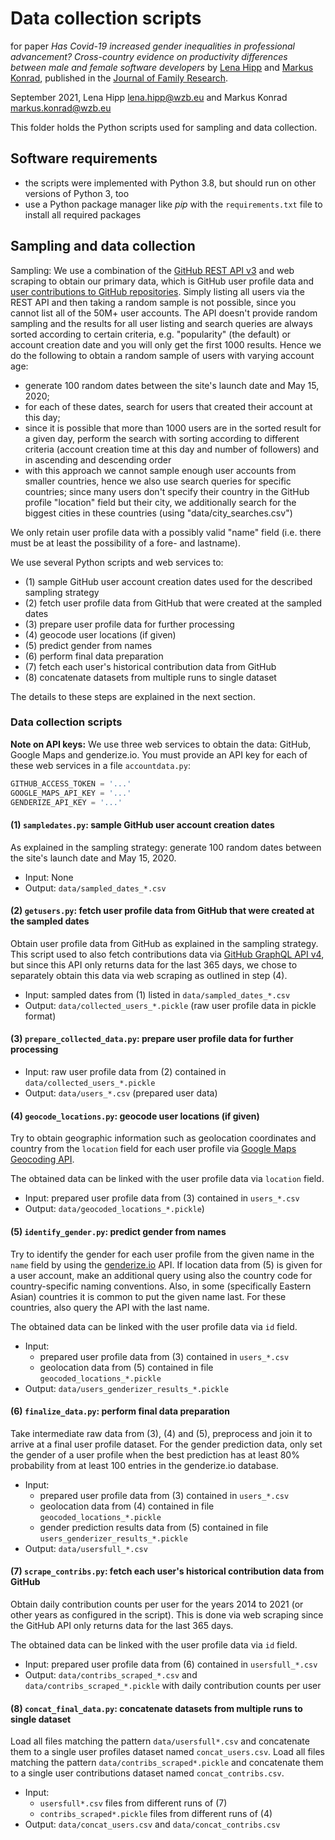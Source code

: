 # Data collection scripts

for paper *Has Covid-19 increased gender inequalities in professional advancement? Cross-country evidence on productivity differences between male and female software developers* by [Lena Hipp](https://wzb.eu/de/personen/lena-hipp) and [Markus Konrad](https://wzb.eu/de/personen/markus-konrad), published in the [Journal of Family Research](https://ubp.uni-bamberg.de/jfr/).

September 2021, Lena Hipp <lena.hipp@wzb.eu> and Markus Konrad <markus.konrad@wzb.eu>

This folder holds the Python scripts used for sampling and data collection.

## Software requirements

- the scripts were implemented with Python 3.8, but should run on other versions of Python 3, too 
- use a Python package manager like *pip* with the `requirements.txt` file to install all required packages 

## Sampling and data collection

Sampling: We use a combination of the [GitHub REST API v3](https://developer.github.com/v3/) and web scraping to obtain our primary data, which is GitHub user profile data and [user contributions to GitHub repositories](https://help.github.com/en/github/setting-up-and-managing-your-github-profile/why-are-my-contributions-not-showing-up-on-my-profile). Simply listing all users via the REST API and then taking a random sample is not possible, since you cannot list all of the 50M+ user accounts. The API doesn't provide random sampling and the results for all user listing and search queries are always sorted according to certain criteria, e.g. "popularity" (the default) or account creation date and you will only get the first 1000 results. Hence we do the following to obtain a random sample of users with varying account age:

- generate 100 random dates between the site's launch date and May 15, 2020;
- for each of these dates, search for users that created their account at this day;
- since it is possible that more than 1000 users are in the sorted result for a given day, perform the search with sorting according to different criteria (account creation time at this day and number of followers) and in ascending and descending order
- with this approach we cannot sample enough user accounts from smaller countries, hence we also use search queries for specific countries; since many users don't specify their country in the GitHub profile "location" field but their city, we additionally search for the biggest cities in these countries (using "data/city_searches.csv")

We only retain user profile data with a possibly valid "name" field (i.e. there must be at least the possibility of a fore- and lastname). 

We use several Python scripts and web services to:

- (1) sample GitHub user account creation dates used for the described sampling strategy
- (2) fetch user profile data from GitHub that were created at the sampled dates
- (3) prepare user profile data for further processing
- (4) geocode user locations (if given)
- (5) predict gender from names
- (6) perform final data preparation
- (7) fetch each user's historical contribution data from GitHub
- (8) concatenate datasets from multiple runs to single dataset

The details to these steps are explained in the next section.

### Data collection scripts

**Note on API keys:** We use three web services to obtain the data: GitHub, Google Maps and genderize.io. You must provide an API key for each of these web services in a file `accountdata.py`:

```python
GITHUB_ACCESS_TOKEN = '...'
GOOGLE_MAPS_API_KEY = '...'
GENDERIZE_API_KEY = '...'
```

#### (1) `sampledates.py`: sample GitHub user account creation dates

As explained in the sampling strategy: generate 100 random dates between the site's launch date and May 15, 2020.

- Input: None
- Output: `data/sampled_dates_*.csv`

#### (2) `getusers.py`: fetch user profile data from GitHub that were created at the sampled dates 

Obtain user profile data from GitHub as explained in the sampling strategy. This script used to also fetch contributions data via [GitHub GraphQL API v4](https://developer.github.com/v4/), but since this API only returns data for the last 365 days, we chose to separately obtain this data via web scraping as outlined in step (4). 

- Input: sampled dates from (1) listed in `data/sampled_dates_*.csv` 
- Output: `data/collected_users_*.pickle` (raw user profile data in pickle format)

#### (3) `prepare_collected_data.py`: prepare user profile data for further processing

- Input: raw user profile data from (2) contained in `data/collected_users_*.pickle`
- Output: `data/users_*.csv` (prepared user data)

#### (4) `geocode_locations.py`: geocode user locations (if given)

Try to obtain geographic information such as geolocation coordinates and country from the `location` field for each user profile via [Google Maps Geocoding API](https://cloud.google.com/maps-platform/).

The obtained data can be linked with the user profile data via `location` field. 

- Input: prepared user profile data from (3) contained in `users_*.csv`
- Output: `data/geocoded_locations_*.pickle`)

#### (5) `identify_gender.py`: predict gender from names

Try to identify the gender for each user profile from the given name in the `name` field by using the [genderize.io](https://genderize.io/) API. If location data from (5) is given for a user account, make an additional query using also the country code for country-specific naming conventions. Also, in some (specifically Eastern Asian) countries it is common to put the given name last. For these countries, also query the API with the last name.

The obtained data can be linked with the user profile data via `id` field. 

- Input:
  - prepared user profile data from (3) contained in `users_*.csv`
  - geolocation data from (5) contained in file `geocoded_locations_*.pickle`
- Output: `data/users_genderizer_results_*.pickle`

#### (6) `finalize_data.py`: perform final data preparation

Take intermediate raw data from (3), (4) and (5), preprocess and join it to arrive at a final user profile dataset. For the gender prediction data, only set the gender of a user profile when the best prediction has at least 80% probability from at least 100 entries in the genderize.io database. 

- Input:
  - prepared user profile data from (3) contained in `users_*.csv`
  - geolocation data from (4) contained in file `geocoded_locations_*.pickle`
  - gender prediction results data from (5) contained in file `users_genderizer_results_*.pickle` 
- Output: `data/usersfull_*.csv`

#### (7) `scrape_contribs.py`: fetch each user's historical contribution data from GitHub

Obtain daily contribution counts per user for the years 2014 to 2021 (or other years as configured in the script). This is done via web scraping since the GitHub API only returns data for the last 365 days.

The obtained data can be linked with the user profile data via `id` field. 

- Input: prepared user profile data from (6) contained in `usersfull_*.csv`
- Output: `data/contribs_scraped_*.csv` and `data/contribs_scraped_*.pickle` with daily contribution counts per user 


#### (8) `concat_final_data.py`: concatenate datasets from multiple runs to single dataset

Load all files matching the pattern `data/usersfull*.csv` and concatenate them to a single user profiles dataset named `concat_users.csv`. Load all files matching the pattern `data/contribs_scraped*.pickle` and concatenate them to a single user contributions dataset named `concat_contribs.csv`.

- Input:
    - `usersfull*.csv` files from different runs of (7)
    - `contribs_scraped*.pickle` files from different runs of (4)
- Output: `data/concat_users.csv` and `data/concat_contribs.csv`

